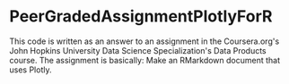 # PeerGradedAssignmentPlotlyForR
This code is written as an answer to an assignment in the Coursera.org's John Hopkins University Data Science Specialization's Data Products course.  The assignment is basically:  Make an RMarkdown document that uses Plotly.
